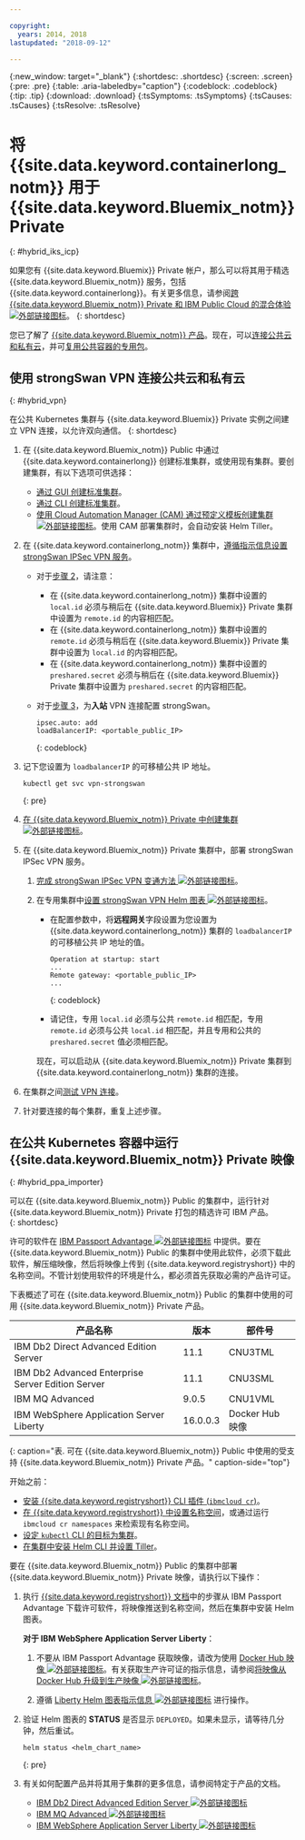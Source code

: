 ```yaml
---

copyright:
  years: 2014, 2018
lastupdated: "2018-09-12"

---
```


{:new_window: target="_blank"}
{:shortdesc: .shortdesc}
{:screen: .screen}
{:pre: .pre}
{:table: .aria-labeledby="caption"}
{:codeblock: .codeblock}
{:tip: .tip}
{:download: .download}
{:tsSymptoms: .tsSymptoms}
{:tsCauses: .tsCauses}
{:tsResolve: .tsResolve}


# 将 {{site.data.keyword.containerlong_notm}} 用于 {{site.data.keyword.Bluemix_notm}} Private
{: #hybrid_iks_icp}

如果您有 {{site.data.keyword.Bluemix}} Private 帐户，那么可以将其用于精选 {{site.data.keyword.Bluemix_notm}} 服务，包括 {{site.data.keyword.containerlong}}。有关更多信息，请参阅[跨 {{site.data.keyword.Bluemix_notm}} Private 和 IBM Public Cloud 的混合体验 ![外部链接图标](../icons/launch-glyph.svg "外部链接图标")](http://ibm.biz/hybridJune2018)。
{: shortdesc}

您已了解了 [{{site.data.keyword.Bluemix_notm}} 产品](cs_why.html#differentiation)。现在，可以[连接公共云和私有云](#hybrid_vpn)，并可[复用公共容器的专用包](#hybrid_ppa_importer)。

## 使用 strongSwan VPN 连接公共云和私有云
{: #hybrid_vpn}

在公共 Kubernetes 集群与 {{site.data.keyword.Bluemix}} Private 实例之间建立 VPN 连接，以允许双向通信。
{: shortdesc}

1.  在 {{site.data.keyword.Bluemix_notm}} Public 中通过 {{site.data.keyword.containerlong}} 创建标准集群，或使用现有集群。要创建集群，有以下选项可供选择： 
    - [通过 GUI 创建标准集群](cs_clusters.html#clusters_ui)。 
    - [通过 CLI 创建标准集群](cs_clusters.html#clusters_cli)。 
    - [使用 Cloud Automation Manager (CAM) 通过预定义模板创建集群 ![外部链接图标](../icons/launch-glyph.svg "外部链接图标")](https://www.ibm.com/support/knowledgecenter/SS2L37_2.1.0.3/cam_deploy_IKS.html)。使用 CAM 部署集群时，会自动安装 Helm Tiller。

2.  在 {{site.data.keyword.containerlong_notm}} 集群中，[遵循指示信息设置 strongSwan IPSec VPN 服务](cs_vpn.html#vpn_configure)。 

    *  对于[步骤 2](cs_vpn.html#strongswan_2)，请注意：

       * 在 {{site.data.keyword.containerlong_notm}} 集群中设置的 `local.id` 必须与稍后在 {{site.data.keyword.Bluemix}} Private 集群中设置为 `remote.id` 的内容相匹配。 
       * 在 {{site.data.keyword.containerlong_notm}} 集群中设置的 `remote.id` 必须与稍后在 {{site.data.keyword.Bluemix}} Private 集群中设置为 `local.id` 的内容相匹配。
       * 在 {{site.data.keyword.containerlong_notm}} 集群中设置的 `preshared.secret` 必须与稍后在 {{site.data.keyword.Bluemix}} Private 集群中设置为 `preshared.secret` 的内容相匹配。

    *  对于[步骤 3](cs_vpn.html#strongswan_3)，为**入站** VPN 连接配置 strongSwan。

       ```
       ipsec.auto: add
       loadBalancerIP: <portable_public_IP>
       ```
       {: codeblock}

3.  记下您设置为 `loadbalancerIP` 的可移植公共 IP 地址。

    ```
    kubectl get svc vpn-strongswan
    ```
    {: pre}

4.  [在 {{site.data.keyword.Bluemix_notm}} Private 中创建集群 ![外部链接图标](../icons/launch-glyph.svg "外部链接图标")](https://www.ibm.com/support/knowledgecenter/SSBS6K_2.1.0.3/installing/installing.html)。

5.  在 {{site.data.keyword.Bluemix_notm}} Private 集群中，部署 strongSwan IPSec VPN 服务。

    1.  [完成 strongSwan IPSec VPN 变通方法 ![外部链接图标](../icons/launch-glyph.svg "外部链接图标")](https://www.ibm.com/support/knowledgecenter/SS2L37_2.1.0.3/cam_strongswan.html)。 

    2.  在专用集群中[设置 strongSwan VPN Helm 图表 ![外部链接图标](../icons/launch-glyph.svg "外部链接图标")](https://www.ibm.com/support/knowledgecenter/SSBS6K_2.1.0.3/app_center/create_release.html)。 
    
        *  在配置参数中，将**远程网关**字段设置为您设置为 {{site.data.keyword.containerlong_notm}} 集群的 `loadbalancerIP` 的可移植公共 IP 地址的值。
    
           ```
           Operation at startup: start
           ...
           Remote gateway: <portable_public_IP>
           ...
           ```
           {: codeblock}
    
        *  请记住，专用 `local.id` 必须与公共 `remote.id` 相匹配，专用 `remote.id` 必须与公共 `local.id` 相匹配，并且专用和公共的 `preshared.secret` 值必须相匹配。
        
        现在，可以启动从 {{site.data.keyword.Bluemix_notm}} Private 集群到 {{site.data.keyword.containerlong_notm}} 集群的连接。

7.  在集群之间[测试 VPN 连接](cs_vpn.html#vpn_test)。

8.  针对要连接的每个集群，重复上述步骤。 


## 在公共 Kubernetes 容器中运行 {{site.data.keyword.Bluemix_notm}} Private 映像
{: #hybrid_ppa_importer}

可以在 {{site.data.keyword.Bluemix_notm}} Public 的集群中，运行针对 {{site.data.keyword.Bluemix_notm}} Private 打包的精选许可 IBM 产品。  
{: shortdesc}

许可的软件在 [IBM Passport Advantage ![外部链接图标](../icons/launch-glyph.svg "外部链接图标")](https://www-01.ibm.com/software/passportadvantage/index.html) 中提供。要在 {{site.data.keyword.Bluemix_notm}} Public 的集群中使用此软件，必须下载此软件，解压缩映像，然后将映像上传到 {{site.data.keyword.registryshort}} 中的名称空间。不管计划使用软件的环境是什么，都必须首先获取必需的产品许可证。 

下表概述了可在 {{site.data.keyword.Bluemix_notm}} Public 的集群中使用的可用 {{site.data.keyword.Bluemix_notm}} Private 产品。

|产品名称|版本|部件号|
| --- | --- | --- |
|IBM Db2 Direct Advanced Edition Server|11.1|CNU3TML|
|IBM Db2 Advanced Enterprise Server Edition Server|11.1|CNU3SML|
|IBM MQ Advanced|9.0.5|CNU1VML|
|IBM WebSphere Application Server Liberty|16.0.0.3|Docker Hub 映像|
{: caption="表. 可在 {{site.data.keyword.Bluemix_notm}} Public 中使用的受支持 {{site.data.keyword.Bluemix_notm}} Private 产品。" caption-side="top"}

开始之前： 
- [安装 {{site.data.keyword.registryshort}} CLI 插件 (`ibmcloud cr`)](/docs/services/Registry/registry_setup_cli_namespace.html#registry_cli_install)。 
- [在 {{site.data.keyword.registryshort}} 中设置名称空间](/docs/services/Registry/registry_setup_cli_namespace.html#registry_namespace_add)，或通过运行 `ibmcloud cr namespaces` 来检索现有名称空间。 
- [设定 `kubectl` CLI 的目标为集群](/docs/containers/cs_cli_install.html#cs_cli_configure)。 
- [在集群中安装 Helm CLI 并设置 Tiller](/docs/containers/cs_integrations.html#helm)。 

要在 {{site.data.keyword.Bluemix_notm}} Public 的集群中部署 {{site.data.keyword.Bluemix_notm}} Private 映像，请执行以下操作：

1.  执行 [{{site.data.keyword.registryshort}} 文档](/docs/services/Registry/ts_index.html#ts_ppa)中的步骤从 IBM Passport Advantage 下载许可软件，将映像推送到名称空间，然后在集群中安装 Helm 图表。 

    **对于 IBM WebSphere Application Server Liberty**：
    
    1.  不要从 IBM Passport Advantage 获取映像，请改为使用 [Docker Hub 映像 ![外部链接图标](../icons/launch-glyph.svg "外部链接图标")](https://hub.docker.com/_/websphere-liberty/)。有关获取生产许可证的指示信息，请参阅[将映像从 Docker Hub 升级到生产映像 ![外部链接图标](../icons/launch-glyph.svg "外部链接图标")](https://github.com/WASdev/ci.docker/tree/master/ga/production-upgrade)。
    
    2.  遵循 [Liberty Helm 图表指示信息 ![外部链接图标](../icons/launch-glyph.svg "外部链接图标")](https://www.ibm.com/support/knowledgecenter/en/SSEQTP_liberty/com.ibm.websphere.wlp.doc/ae/rwlp_icp_helm.html) 进行操作。 

2.  验证 Helm 图表的 **STATUS** 是否显示 `DEPLOYED`。如果未显示，请等待几分钟，然后重试。
    ```
    helm status <helm_chart_name>
    ```
    {: pre}
   
3.  有关如何配置产品并将其用于集群的更多信息，请参阅特定于产品的文档。 

    - [IBM Db2 Direct Advanced Edition Server ![外部链接图标](../icons/launch-glyph.svg "外部链接图标")](https://www.ibm.com/support/knowledgecenter/en/SSEPGG_11.1.0/com.ibm.db2.luw.licensing.doc/doc/c0070181.html) 
    - [IBM MQ Advanced ![外部链接图标](../icons/launch-glyph.svg "外部链接图标")](https://www.ibm.com/support/knowledgecenter/en/SSFKSJ_9.0.0/com.ibm.mq.helphome.v90.doc/WelcomePagev9r0.html)
    - [IBM WebSphere Application Server Liberty ![外部链接图标](../icons/launch-glyph.svg "外部链接图标")](https://www.ibm.com/support/knowledgecenter/en/SSEQTP_liberty/as_ditamaps/was900_welcome_liberty.html)
